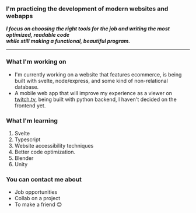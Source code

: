 ### I'm practicing the development of modern websites and webapps
***I focus on choosing the right tools for the job and writing the most optimized, readable code
<br>
while still making a functional, beautiful program.***

---

### What I'm working on
- I'm currently working on a website that features ecommerce, is being built with svelte, node/express, and some kind of non-relational database.
- A mobile web app that will improve my experience as a viewer on [twitch.tv](https://twitch.tv), being built with python backend, I haven't decided on the frontend yet.

### What I'm learning
1. Svelte
2. Typescript
3. Website accessibility techniques
4. Better code optimization.
5. Blender
6. Unity

### You can contact me about
- Job opportunities
- Collab on a project
- To make a friend 😊

